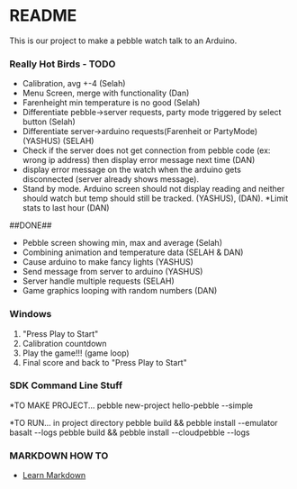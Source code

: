 # README #

This is our project to make a pebble watch talk to an Arduino.

### Really Hot Birds - TODO ###
* Calibration, avg +-4 (Selah)
* Menu Screen, merge with functionality (Dan)
* Farenheight min temperature is no good (Selah)
* Differentiate pebble->server requests, party mode triggered by select button (Selah)
* Differentiate server->arduino requests(Farenheit or PartyMode) (YASHUS) (SELAH)
* Check if the server does not get connection from pebble code (ex: wrong ip address) then display error message next time (DAN)
* display error message on the watch when the arduino gets disconnected (server already shows message).
* Stand by mode. Arduino screen should not display reading and neither should watch but temp should still be tracked. (YASHUS), (DAN).
*Limit stats to last hour (DAN)



##DONE##
* Pebble screen showing min, max and average (Selah)
* Combining animation and temperature data (SELAH & DAN)
* Cause arduino to make fancy lights (YASHUS)
* Send message from server to arduino (YASHUS)
* Server handle multiple requests (SELAH)
* Game graphics looping with random numbers (DAN)




### Windows ###

1. "Press Play to Start"
2. Calibration countdown
3. Play the game!!! (game loop)
4. Final score and back to "Press Play to Start"

### SDK Command Line Stuff ###

*TO MAKE PROJECT...
pebble new-project hello-pebble --simple

*TO RUN... in project directory
pebble build && pebble install --emulator basalt --logs
pebble build && pebble install --cloudpebble --logs

### MARKDOWN HOW TO ###
* [Learn Markdown](https://bitbucket.org/tutorials/markdowndemo)